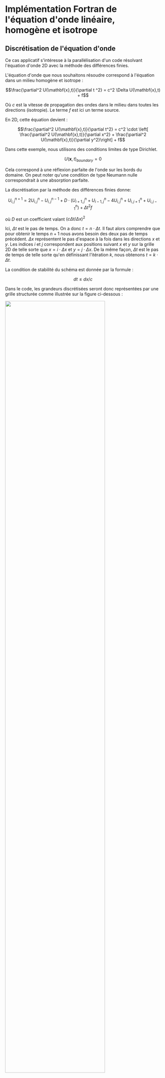 # Implémentation Fortran de l'équation d'onde linéaire, homogène et isotrope

## Discrétisation de l'équation d'onde

Ce cas applicatif s'intéresse à la parallélisation d'un code résolvant
l'équation d'onde 2D avec la méthode des différences finies.

L'équation d'onde que nous souhaitons résoudre correspond à l'équation dans un milieu homogène et isotrope :
```math
\frac{\partial^2 U(\mathbf{x},t)}{\partial t ^2} = c^2 \Delta U(\mathbf{x},t) + f
```
Où $`c`$ est la vitesse de propagation des ondes dans le milieu dans toutes les directions (isotropie).
Le terme $`f`$ est ici un terme source.

En 2D, cette équation devient :
```math
\frac{\partial^2 U(\mathbf{x},t)}{\partial t^2} = c^2 \cdot \left[ \frac{\partial^2 U(\mathbf{x},t)}{\partial x^2}  + \frac{\partial^2 U(\mathbf{x},t)}{\partial y^2}\right] + f
```

Dans cette exemple, nous utilisons des conditions limites de type Dirichlet.
```math
U(\mathbf{x},t)_{boundary} = 0
```
Cela correspond à une réflexion parfaite de l'onde sur les bords du domaine.
On peut noter qu'une condition de type Neumann nulle correspondrait à une absorption parfaite.

La discrétisation par la méthode des différences finies donne:
```math
U^{n+1}_{i,j} = 2 U^{n}_{i,j} - U^{n-1}_{i,j} + D  \cdot \left( U^{n}_{i+1,j} + U^{n}_{i-1,j} - 4 U^{n}_{i,j} + U^{n}_{i,j+1} + U^{n}_{i,j-1}  \right) + \Delta t ^2 f
```
où $`D`$ est un coefficient valant $`\left( c \Delta t / \Delta x \right)^2`$

Ici, $`\Delta t`$ est le pas de temps. On a donc $`t = n \cdot \Delta t `$. Il faut alors comprendre que pour obtenir le temps $`n+1`$
nous avons besoin des deux pas de temps précédent.
$`\Delta x`$ représentent le pas d'espace à la fois dans les directions $`x`$ et $`y`$.
Les indices $`i`$ et $`j`$ correspondent aux positions suivant $`x`$ et $`y`$
sur la grille 2D de telle sorte que $`x = i \cdot \Delta x`$ et $`y = j \cdot \Delta x`$.
De la même façon, $`\Delta t`$ est le pas de temps de telle sorte qu'en
définissant l'itération $`k`$, nous obtenons $`t = k \cdot \Delta t`$.

La condition de stabilité du schéma est donnée par la formule :
```math
dt \leq dx / c
```

Dans le code, les grandeurs discrétisées seront donc représentées par une grille structurée comme illustrée
sur la figure ci-dessous :

<img src="../../../support/materiel/discretization_wave_equation.png" width="80%"/>

On remarque qu'obtenir la valeur de $`U^{n+1}_{i,j}`$ ne fait qu'appel qu'à des noeuds proches.
Ce type de problème se nomme problème de *stencil*.
Ils représentent une classe d’algorithme où les éléments
d’un tableau sont mis à jour à partir d’un motif local faisant appel aux points
adjacents.
C'est d'ailleurs un sujet d'étude pour obtenir les algorithmes les plus performants en informatique.
Il s'agit aussi d'un problème dit à dépendance local.
Il est de ce fait très facile à paralléliser.
En tout cas plus facile que les problèmes globaux.

## Description du répertoire

Ce programme écrit en Fortran se compose de plusieurs fichiers :
- main.F90: fichier principal contenant la structure du programme avec son initialisation et la boucle en temps
- parameters.F90 : fichier contenant tous les paramètres (variables)
- physics.F90 : fichier contenant l'initialisation physique du domaine et le solveur physique
- diagnostics.F90 : fichier contenant les diagnostiques

## Installation des dépendances

Ce programme nécessite l'installation d'un compilateur Fortran 90.

Pour le TP, vous aurez besoin d'installer un compilateur équipé de OpenMP.
C'est normalement le cas de la plupart des compilateurs récents.

Vous aurez aussi besoin d'installer MPI.
Sur les postes de travail de l'université, MPI est déjà installé.
Pour l'installer sur vos ordinateurs personnels, utilisez les instructions dans le dossier [./documentation](../../documentation/mpi.md).

## Compilation et exécution du programme

Pour compiler ce programme, vous pouvez tout simplement utiliser le makefile dans le dossier des sources :
```bash
make
```

La compilation génère un fichier `executable`. Vous pouvez lancer le programme en faisant :
```bash
./executable
```

Certains arguments peuvent être donné en ligne de commande après l'exécutable :

```bash
./executable -Nxy 500 500 -dx 0.01 -Nt 4000 -diags 100
```

Les arguments possibles ont la signification suivante :
- `Nxy`: nombre de points sur la grille dans la direction x puis y
- `Nt`: nombre d'itérations temporelles
- `diags`: période en nombre d'itérations entre chaque sortie de diagnostique
- `dx`: pas d'espace en x et en y


## Consignes de TP

Dans ce TP, vous aurez à modifier un programme séquentiel pour le paralléliser à la fois via OpenMP et MPI.
C'est le sujet des sous-sections I à IV.
Vous serez ensuite amené à étudier les performances des versions parallèles.
Il s'agit de la section IV.
En plus de travailler dans un code de calcul, il vous est demandé d'écrire un rapport détaillant votre démarche.
Le TP est divisé en questions successives vous invitant soit à modifier le code soit à compléter votre rapport, parfois les deux.
Pour le rapport, vous êtes libre du format d'écriture (LateX, Word, LibreOffice...).

### I. Découverte du code séquentiel

La première partie de ce TP est la découverte du code dans sa version non parallèle.

**Fichier main.F90 :**

Ouvrez le fichier [main.F90](./sequential/main.F90) et commencez par explorer la structure du code.
La première partie de l'initialisation est la définition des paramètres de simulation du code :

```fortran
Nx                  = 500                 ! Nombre de points sur la grille dans la direction x
Ny                  = 500                 ! Nombre de points sur la grille dans la direction y
dx                  = 0.01                 ! Pas d'espace
C                   = 1.                  ! Vitesse du son
Amplitude           = 40                 ! Amplitude du terme source
omega               = 2*PI                  ! Fréquence de la perturbation
Nt                  = 4000                ! Nombre d'itérations temporelles
alpha               = 0.5                 ! Facteur sur le pas en temps calculé avec la CFL
print_period        = 500                ! Période de sortie à l'écran des itérations
diagnostic_period   = 100                 ! Période en nombre d'itération entre chaque sortie de fichier
```

C'est ici que l'on peut jouer avec les paramètres comme la discrétisation de la grille (`Nx` et `Ny`),
la taille de la grille (`Lx` et `Ly`), le nombre d'itération (`Nt`).
Les paramètres sont stockés dans le fichier [parameters.F90](./sequential/parameters.F90).
Laissez ce fichier de côté pour le moment.

La fonction `get_arguments` vous permet de passer certains arguments en ligne de commande au moment de l'exécution.

La deuxième partie de l'initialisation va allouer les tableaux et définir des paramètres internes pour la simulation par l'appel à la fonction `initialize_domain` définie dans le fichier [physics.F90](./sequential/physics.F90).
Nécessairement, cette partie utilise les paramètres fournis plus haut dans `main.F90`.
Laissez le fichier [physics.F90](./sequential/physics.F90) de côté pour le moment.

Après l'initialisation c'est la boucle en temps. Par étapes sont effectués :
- la résolution de l'équation d'onde pour le pas de temps suivant par l'appel à la fonction `update_domain`
- les conditions limites par l'appel à `update_boundaries`. Pour des conditions réfléchissantes, cet appel pourrait même ne pas être fait.
- l'affichage d'information dans le terminal via `print_timestep_information`
- la sortie de la grille sous forme de fichiers binaires via `output_grid`

Vous devez remarquer que nous calculons le temps passé dans chaque partie du code grâce à la fonction `cpu_time`.
Une fois la boucle en temps terminée, les *timers* sont traités et affichés dans le terminal.

**Fichier parameters.F90 :**

Ouvrez le fichier [parameters.F90](./sequential/parameters.F90).
Ce fichier contient le module Fortran `parameters` contenant lui l'ensemble des paramètres utilisés dans le code.
C'est ici que vous trouverez les paramètres physiques, la déclaration des grilles et les paramètres numériques.
C'est également ici que vous devrez ajouter de nouvelles variables si ces dernières ne sont pas locales aux subroutines.

**Fichier physics.F90 :**

Ouvrez le fichier [physics.F90](./sequential/physics.F90).
Ce fichier contient les subroutines pour la résolution de l'équation d'onde et les choses connexes :
- `initialize_domain` : Cette subroutine initialise la simulation à partir des paramètres d'entrée données
  par l'utilisateur dans [main.F90](./sequential/main.F90). C'est notamment ici que sont allouées les grilles.
  A la fin de cette fonction, un récapitulatif des principaux paramètres est affiché dans le terminal.
  C'est ici que l'on rajoutera l'initialisation de certains paramètres pour MPI notamment.
  Vous pourrez aussi rajouter des informations à afficher pour la recherche de bug par exemple.
- `update_domain` : C'est dans cette fonction que l'équation d'onde est résolue pour le pas de temps suivant.
- `update_boundaries` : mise à jour des conditions aux limites
- `finalise_domain` : pour désallouer les grilles à la fin de la simulation

**Fichier diagnostics.F90 :**

Ouvrez le fichier [diagnostics.F90](./sequential/diagnostics.F90).
Ce fichier contient les fonctions relatives à l'affichage dans le terminal ou la sortie des fichiers de grille :
- `print_timestep_information` :
- `compute_grid_integration` :
- `output_grid` :

**Question 1.1 - première exécution :** Maintenant que vous avez une vision globale du code. Compilez et exécutez-le avec
les paramètres par défaut.

**Question 1.2 :** L'exécution a généré des fichiers dans le dossier `diags`.

- a) Utilisez les scripts Python fournis dans le dossier [python](../python) pour visualiser les résultats (utilisez le [README](../python/README.md) pour plus d'information).

- b) Placez dans le rapport une figure 2D ou 3D à différentes itérations de simulation.

**Question 1.3 - compteur en temps :**

- a) Prenez le temps d'observer les compteurs de temps (ou *timers*) affichés en fin de simulation.

- b) Quelle partie du code prend le plus de temps ?

### II. Découverte de la machine de calcul

**Question 2.1 - Architecture de la machine parallèle:** Avant de travailler sur la parallélisation du code, il est important de regarder
les propriétés de la machine parallèle que vous allez utiliser.
Dans notre cas, nous utiliserons des ordinateurs de bureau équipé d'un seul processeur mais de plusieurs coeurs de calcul.

- a) La première chose à faire est de récupérer ces informations. Pour cela, vous pouvez utiliser la commande suivante :

```bash
cat /proc/cpuinfo
```

Cette commande vous donne toutes les informations qui concernent votre processeur.
La ligne `model name` vous permet de récupérer le nom commercial du processeur et de faire une recherche Internet par exemple.
La ligne `cpu cores` vous donne le nombre de coeurs.
Vous noterez que les mêmes informations sont affichées un certain nombre de fois, autant de fois qu'il y a de *threads* pour être exact.
Un *thread* au sens d'Intel est une sous unité de calcul du coeur.
Il y a en général 2 *threads* par coeur qui partagent les ressources mémoires du coeur (à la fois le cache L2 mais aussi la bande passante !).
Lorsque l'on désire utiliser les *threads* comme des unités de calcul, on parle d'*hyperthreading*.

- b) Récupérez le nom du modèle du processeur. Utilisez un moteur de recherche pour trouver la page associée sur le site Intel.

- c) Donnez le nombre de coeurs total et le nombre de *threads* de votre processeur.

- d) Donnez la taille du cache L3.

- e) Sous Gnome, un autre moyen d'avoir des informations sur votre processeur est d'utiliser l'utilitaire graphique `Moniteur système` qui se substitue à la commande `top`.
Combien de CPUs sont affichés ? A quoi correspondent-ils ?
Prenez une capture d'écran et mettez la dans votre rapport.

### III. OpenMP

Dans cette deuxième partie, nous allons paralléliser le programme d'équation d'onde en utilisant la bibliothèque OpenMP
fonctionnant par directives.

**Préparation :** Pour cette partie, faites une copie du dossier contenant le code fortran que vous allez appeler `sequentiel`.
On utilisera cette copie comme référence.
Faites maintenant une deuxième copie pour y placer les directives OpenMP et appelez-la `openmp`.
Dans la partie suivante du TP, il vous sera demandé de modifier les sources dans le dossier `openmp`.

**Question 3.1 - région parallèle :** En premier lieu placez dans [main.F90](./sequential/main.F90) la directive d'ouverture et de fermeture d'une région
parallèle en OpenMP (`omp parallel`).
Faites en sorte que le passage des paramètres soit partagé par défaut (`shared`) et prenez soin de définir en privé (`private`)
les quelques paramètres qui en ont besoin. Justifiez le choix de l'emplacement de la directive dans le code et
le choix des paramètres passés en `private`. Compilez avec OpenMP (sans exécuter) pour vérifier.

**Question 3.2 - temps :** Pour mesurer le temps, il va être nécessaire de remplacer les fonctions `call cpu_time(time)` par la fonction OpenMP
spécifique `time = omp_get_wtime()` (https://www.openmp.org/spec-html/5.0/openmpsu160.html) dans [main.F90](./sequential/main.F90).
Le paramètre `time` est un réel dans les deux cas représentant des secondes. Compilez avec OpenMP (sans exécuter) pour vérifier.

**Question 3.3 - parallélisation de la boucle :** Dans [physics.F90](./sequential/physics.F90), ajoutez la directive permettant de paralléliser
la boucle de résolution de l'équation d'onde. Demandez à ce que le *scheduler* soit décidé au *runtime*. Compilez avec OpenMP (sans exécuter) pour vérifier.

**Astuce** : vous pouvez rendre parallèle des opérations sur des tableaux en utilisant `!$OMP workshare` :
```
!$omp workshare
A(:) = B(:) + C(:)
!$omp end workshare
```
Ou tout simplement transformer ces opérations en boucle classique précédée de `!$omp do`.
`workshare` ne semble cependant pas accepter la clause `schedule(runtime)`.

**Question 3.4 - région séquentielle :** Dans [main.F90](./sequential/main.F90) et [physics.F90](./sequential/physics.F90), identifiez les régions qui
nécessitent d'être faites en séquentiel. Ajoutez les directives souhaitées dans chaque cas. Justifiez rapidement votre choix.
Compilez avec OpenMP (sans exécuter) pour vérifier.

**Questions 3.5 - exécution :** Exportez dans votre environnement les variables pour le nombre de *threads* OpenMP (`OMP_NUM_THREADS=4`) et
le type *scheduler* ainsi que le le nombre de *chunks*. Choisissez pour commencer `OMP_SCHEDULE="static"`. Exécutez le code.

**Questions 3.6 - visualisation des résultats :** Visualisez les fichiers de sortie pour vous assurer que les résultats sont identiques
avec la version séquentielle.

### IV. MPI

Dans cette troisième partie, nous allons paralléliser le programme d'équation d'onde en utilisant la méthode par passage de message et la bibliothèque MPI.

**Préparation :** Faites maintenant une copie du dossier `sequentiel` et appelez-le `mpi`.
Vous allez modifier les sources pour y introduire la parallélisation MPI dans ce dossier.

**Question 4.1 - makefile :** En premier lieu, il nous faut modifier le makefile pour pouvoir compiler avec MPI.
Pour cela ouvrez le fichier `makefile` et remplacer `gfortran` par `mpif90` en tant que compilateur fortran (`FC`).
Supprimez les *flags* faisant référence à OpenMP : `-fopenmp`.
L'entête du makefile devrait ressembler à ça :
```makefile
# Fortran compiler (MPI wrapper)
FC = mpif90
# Fortran compiler flags
FFLAGS=
# Libraries
LDFLAGS =
```
Il est tout à fait possible de compiler un code séquentiel avec le *wrappper* MPI puisqu'il s'agit simplement d'un *wrapper* faisant appel au compilateur `gfortran`.
Compilez le code en faisant `make` pour vous assurez qu'il n'y a pas d'erreur.

**Question 4.2 - Initialisation de MPI :** Nous allons commencer par préparer le programme à MPI.
Pour cela, commencez par inclure le header MPI dans le fichier [main.F90](./sequential/main.F90).
Notez qu'il faudra l'inclure dans chaque fichier où sera appelées des fonctions MPI.

Effectuez l'initialisation de MPI tout en récupérant le nombre de rang et le rang du processus en cours.
Vous devrez déclarer les nouveaux paramètres dans le fichier [parameters.F90](./sequential/parameters.F90).
Les variables très locales comme l'erreur MPI par exemple peuvent être déclarées localement.
Aidez-vous du premier exercice sur MPI si besoin `1_initialization`.
N'oubliez pas de finaliser MPI tout de suite à la fin du programme.

**Question 4.3 - Timers :** Avant de rentrer dans le coeur du sujet, nous allons préparer le calcul du temps avec MPI.

a) En premier lieu, nous allons remplacer tous les appels à la fonction `cpu_time` dans le [main.F90](./sequential/main.F90) par la fonction MPI `MPI_WTIME()` plus adaptée.

Chaque processus MPI va donc faire un calcul local du temps passé dans chaque partie. Les bilans temporels ne seront affichés que par un seul processus.
En revanche, nous allons faire quelques statistiques en affichant le temps minimal, moyen et maximal entre tous les processus pour chaque partie du code. Dans [parameters.F90](./sequential/parameters.F90), nous avons déjà déclaré les tableaux `minimum_timers`, `average_timers` et `maximum_timers` à cet effet.

b) Utiliserz les fonctions MPI adéquates pour calculer le temps minimaml, moyen et maximal entre chaque processus.
Il n'y a pas une solution unique à cet exercice (plusieurs méthodes MPI sont possibles).
Vous pouvez coder cette partie directement dans [main.F90](./sequential/main.F90) avant l'affichage des temps.

c) Demandez à ce que l'affichage des temps à la fin de [main.F90](./sequential/main.F90) ne soit fait que par le rang 0. Dans le cas contraire, votre affichage sera saturé par les sorties terminal de chaque processus.

d) Compilez le code et exécutez le en demandant qu'un processeur.
```bash
mpirun -np 1 ./executable
```
Vérifiez que les résultats sont ceux attendus.

**Question 4.4 - Topologie :** L'idée est de découper la grille discrétisée en sous-grilles de manière cartésienne
dans les deux directions x et y.
Chaque processus MPI devra s'occuper d'une sous-grille.
La première chose à faire est donc de créer la topologie cartésienne.

- a) Ajoutez les nouveaux paramètres MPI dans le fichier [parameters.F90](./sequential/parameters.F90) permettant de créer la topologie cartésienne.

- b) Faites en sorte que la fonction de lecture des arguments en ligne de commande puisse lire le nombre de rangs dans chaque dimension (lignes commentées)

- c) Ajoutez les fonctions MPI correspondantes permettant de créer la topologie cartésienne dans [main.F90](./sequential/main.F90).
Ces fonctions doivent être placées après la lecture des paramètres mais avant l'initialisation.

- d) Rajoutez une condition qui vérifie que le nombre de processus dans chaque direction est conforme avec le nombre total de processus donné par la commande `mpirun`.

Pour les points a) à c), vous pouvez utiliser l'exercice 6 `6_cartesian_com` pour vous aider ainsi que le cours.

- e) Compilez le code et exécutez-le en demandant qu'un seul processus pour vérifier qu'il n'y a pas d'erreur à ce stade.

**Question 4.5 - Création des paramètres physiques locaux :** Dans le programme séquentiel, les grilles `next_grid`, `curr_grid` et `prev_grid` étaient des tableaux représentant l'ensemble du domaine.
Ces grilles deviennent maintenant une représentation locale de la sous-grille de chaque domaine MPI.
Ce sont donc des sous-grilles indépendantes constituant des morceaux des grilles totales.

Dans les problèmes de stencil, la décomposition de la grille en sous-domaines
de manière naïve entraîne un problème pour les points aux bords.
Il est nécessaire de mettre en place dans un modèle de programmation par passage de message des cellules dîtes fantômes
afin de recevoir des sous-domaines voisins la portion de données nécessaire à la résolution du schéma numérique.
La décomposition MPI et les cellules fantômes sont illustrées par la figure ci-dessous :

![MPI decomposition pour l'équation d'onde](../../../support/materiel/mpi_decomposition_wave_equation.png)

Pour les noeuds qui sont aux bords des sous-domaines, il est nécessaire de communiquer les valeurs adjacentes situées sur les autres sous-domaines MPI pour résoudre le schéma numérique.
Au lieu de communiquer chaque valeur une par une, il est préférable de les communiquer par bloc et de les stocker dans ce qu'on appelle
des cellules fantômes.
Ces cellules forment un halo autour des sous-domaines.

Il va donc falloir les allouer mais la taille va cette fois dépendre du nombre de processus MPI.
Pour commencer, vous allez créer les paramètres locaux suivant :
- local_Nx, local_Ny : le nombre de noeuds dans chaque processus MPI.
- local_Lx, local_Ly : la tailles du sous-domaine associé à chaque processus MPI.
- local_x_min, local_y_min : la borne minimale en x et en y
- local_x_max, local_y_max : la borne maximale en x et en y

Pour cela :

- a) Déclarez ces paramètres dans [parameters.F90](./sequential/parameters.F90).
  
- b) Calculez leurs valeurs dans la fonction `initialize_domain` de [physics.F90](./sequential/physics.F90).

- c) Modifiez ensuite l'allocation des tableaux pour utiliser les paramètres locaux. Vous pouvez également faire afficher à l'écran une partie de ces paramètres pour contrôler leurs valeurs.

Faites-en sorte que seulement le rang 0 puisse afficher à l'écran les informations à l'écran (pour débuguer votre programme, rien ne vous empêche
d'utiliser la fonction `print` depuis n'importe quel rang).

- d) Mettez à jour le calcul des conditions initiales

- e) Compilez et exécutez le code avec un processeur pour contrôler qu'il n'y a pas d'erreur à ce stade.

**Question 4.6 - Calcul du pas de temps suivant :** Nous allons maintenant mettre à jour la subroutine permettant de calculer le pas de temps suivant `update_domain` dans [physics.F90](./sequential/physics.F90).

- a) Mettez à jour les bornes des boucles sur les éléments de grille en utilisant les paramètres locaux.

- b) Compilez et exécutez le code avec un processeur pour contrôler qu'il n'y a pas d'erreur à ce stade.

**Question 4.7 - Echange des cellules fantômes :** Cette partie est l'une des plus délicates. Il s'agit maintenant de communiquer les informations qui viendront mettre à jour les cellules fantômes avant de calculer la grille au pas de temps suivant.

Pour cela, nous allons travailler directement dans la boucle en temps.
Vous allez implémenter en utilisant le type de communication MPI adéquate les échanges de données vers les cellules fantômes juste avant de mettre à jour le domaine.
Faites bien attention à communiquer dans chaque direction de l'espace (`-x`, `+x`, `-y`, `+y`).
Rajouter de nouveaux *timers* autour de ces communications et faites les apparaître dans les détails de la boucle en temps à la fin de [main.F90](./sequential/main.F90).

Compilez et exécutez le code avec un processeur pour contrôler qu'il n'y a pas d'erreur à ce stade.

**Question 4.8 - Affichage des pas de temps :** Dans le fichier [diagnostics.F90](./sequential/diagnostics.F90), la fonction `print_timestep_information` permet d'afficher
le pas de temps en cours et l'intégration de la grille à ce pas de temps.
En parallèle, le calcul de l'intégration de la grille doit d'abord se faire localement puis une communication doit être faite pour sommer les contributions
de chaque processus.

- a) Rajoutez la communication MPI adéquate permettant de sommer les intégrations locales dans `compute_grid_integration`. Rajoutez des paramètres si besoin.

- b) Dans `print_timestep_information`, faites-en sorte que seul le processus 0 puisse afficher dans le terminal.

**Question 4.9 - Diagnostiques :** La dernière partie qu'il faut adapter sont les sorties de fichiers. En effet, pour le moment la sortie de fichier se fait par chaque processeur mais chaque processeur ne possède pas la même portion de grille. Il existe plusieurs façons de gérer les sorties en calcul parallèle. Certaines sont plus efficaces que d'autres.

Ici, nous allons adopter l'écriture de toute la grille par le seul processus 0. Cela signifie qu'il va falloir que tous les processus communiquent au processeur 0
leur morceau de la grille globale. Le processus 0 reconstitue l'intégralité de la grille avant de l'écrire sur le disque comme en séquentiel.

- a) Dans [diagnostics.F90](./sequential/diagnostics.F90), mettez en place un algorithme dans la fonction `output_grid` pour effectuer le rapatriement des grilles locales des autres processus vers le processus 0 dans une grille globale qui sera écrite sur le disque.

- b) Expliquez maintenant les raisons qui font que cette façon de faire n'est pas très efficace.

En pratique, les sorties de fichiers sont très rarement faites de cette façon. Si cela ne pose pas de gros problème sur un socket, la méthode n'est plus du tout efficace sur un calculateur. Il existe dans MPI des fonctions permettant d'écrire des fichiers en parallèle (MPI-IO). Le fonctionnement de cette partie de MPI n'est pas au programme de ce cours. Il existe ensuite des bibliothèques d'IO qui intègre MPI ou une autre solution d'écriture parallèle et simplifie son fonctionnement tout en fournissant des structures de données adaptées (HDF5, ADIOS, NETCDF). Ces bibliothèques sont très courantes dans le monde du HPC.

**Question 4.10 - première exécution en parallèle :** A ce stade, votre code est maintenant prêt pour une exécution en parallèle.

- a) Compilez le code et exécutez-le en parallèle avec plusieurs processus.

- b) Contrôlez le résultat en ouvrant les fichiers de sortie grâce aux scripts Python (si votre code est bien conçu, il n'y a aucune modification à apporter aux scripts Python).

Allez voir la [page sur la visualisation](../python/README.md) pour plus d'information.

**Attention** : Lorsque vous exécutez votre code, ne faites rien tourner d'autre à côté.
Cela risquerait de ralentir votre exécution et de perturber votre exécution.

### V. Analyse de la performance

Dans cette dernière partie, nous allons analyser la performance de nos applications parallèles.

**Question 5.1 - Scalabilité faible** : Vous allez utiliser le code pour effectuer des tests de scalabilité faible.
Pour cela, vous allez faire plusieurs *runs* en augmentant successivement le nombre de processus tout en gardant la même taille de sous-domaine par rang (la surface totale du domaine va donc augmenter proportionnellement au nombre de processus).

- a) Choisissez d'abord un *scheduler* que vous allez conserver dans cette étude. Spécifiez lequel vous avez choisi dans votre rapport avec la taille de *chunk*. N'oubliez pas de le spécifier en entrant la ligne de commande `export OMP_SCHEDULE...`.

**Quelques conseils** : pendant vos tests, il est nécessaire de laisser le maximum de ressource à votre code.
Cela veut dire avoir le minimum de programmes ouverts.
Si vous utilisez votre navigateur alors il est nécessaire d'avoir le minimum d'onglets ouverts et d'éviter les sites internet bourrés de scripts (FaceBook par exemple...).
Sans cela, vous risquez de dégrader vos résultats.
Cela sera d'autant plus visible que le nombre de *threads* que vous utiliserez sera grand.

- b) Vous allez d'abord effectuer cette étude avec le code OpenMP. Faites évoluer le nombre de *threads* de 1 à 12 en utilisant une grille locale de 300x300 points :
```bash
export OMP_NUM_THREADS=1 ; ./executable -Nxy 300 300 -Nt 4000 -diags 5000
export OMP_NUM_THREADS=2 ; ./executable -Nxy 300 600 -Nt 4000 -diags 5000
export OMP_NUM_THREADS=3 ; ./executable -Nxy 300 900 -Nt 4000 -diags 5000
export OMP_NUM_THREADS=4 ; ./executable -Nxy 300 1200 -Nt 4000 -diags 5000
export OMP_NUM_THREADS=5 ; ./executable -Nxy 300 1500 -Nt 4000 -diags 5000
export OMP_NUM_THREADS=6 ; ./executable -Nxy 300 1800 -Nt 4000 -diags 5000
export OMP_NUM_THREADS=8 ; ./executable -Nxy 300 2400 -Nt 4000 -diags 5000
export OMP_NUM_THREADS=12 ; ./executable -Nxy 300 3600 -Nt 4000 -diags 5000
```
Notez les temps que vous obtenez dans chaque cas.
Il est recommandé de ne pas se contenter d'une valeur mais de faire la moyenne de plusieurs valeurs pour prendre en compte les fluctuations en temps.

- c) Calculez pour un processus l'espace mémoire approximatif en Mo occupé par les 3 grilles utilisées pour la résolution de l'équation d'onde.
A partir de combien de processus atteint-on la taille du cache L3 ?

- d) D'après vous, pourquoi est-il préférable de faire évoluer le nombre de points dans la direction `y` plutôt que dans la direction `x` ?
En serait-il de même dans un autre langage que Fortran ?

- e) Grâce à la méthode de votre choix (Python, Matlab, Excel...), tracez sur une courbe **le temps** total passé dans le programme OpenMP en fonction du nombre de processus.
Mettez votre courbe dans le rapport.

**Aide** : pour vous aider, vous trouverez des scripts Python préconçus et à remplir pour tracer ces courbes dans le dossier [python](../python/).

- f) Tracez maintenant grâce aux mêmes données, la courbe d'efficacité de passage à l'échelle pour le code OpenMP.
Mettez votre courbe dans le rapport.

- g) Vous allez maintenant effectuer la même chose pour le programme parallèle MPI.
```bash
mpirun -np 1 ./executable -Nxy 300 300 -ranksxy 1 1 -Nt 4000 -diags 5000
mpirun -np 2 ./executable -Nxy 300 600 -ranksxy 1 2 -Nt 4000 -diags 5000
mpirun -np 3 ./executable -Nxy 300 900 -ranksxy 1 3 -Nt 4000 -diags 5000
mpirun -np 4 ./executable -Nxy 300 1200 -ranksxy 1 4 -Nt 4000 -diags 5000
mpirun -np 5 ./executable -Nxy 300 1500 -ranksxy 1 5 -Nt 4000 -diags 5000
mpirun -np 6 ./executable -Nxy 300 1800 -ranksxy 1 6 -Nt 4000 -diags 5000
mpirun -np 8 ./executable -Nxy 300 2400 -ranksxy 1 8 -Nt 4000 -diags 5000
mpirun -np 12 ./executable -Nxy 300 3600 -ranksxy 1 12 -Nt 4000 -diags 5000
```
Gardez dans chaque cas le temps moyen total, le temps moyen dans l'équation d'onde et le temps moyen dans les cellules fantômes (effectuez des moyennes sur plusieurs *runs*).
Pour un même *run*, explicitez dans le rapport quelles fluctuations entre le temps min, moyen et max vous observez pour le temps total et le temps passé dans les cellules fantômes, à savoir les échanges MPI.
Expliquez pourquoi ce qui est observé pour les échanges MPI ne se retrouve pas dans le temps total.

- h) Tracez une courbe de temps faisant apparaître le temps total passé dans le programme, le temps passé dans la résolution de l'équation d'onde (ce qui représente le coeur de calcul du programme) et le temps passé dans la gestion des cellules fantômes (ce qui représente le temps dans les échanges MPI) en fonction du nombre de processus.

- i) Tracez maintenant grâce aux mêmes données, la courbe d'efficacité de passage à l'échelle faible (*weak scaling*) pour le code MPI.
Faites apparaître la courbe de scalabilité parfaite.
Mettez votre courbe dans le rapport.

- j) Comparez les résultats en temps obtenus entre le programme OpenMP et le programme MPI.

- k) A partir de combien de processus environ observe-t-on une cassure dans la courbe de passage à l'échelle dans les deux cas ? Cela s'explique par la combinaison de deux facteurs. Explicitez ces deux raisons.

- l) Tracer la part du temps passé dans MPI et dans l'équation d'onde par rapport au temps total en fonction du nombre de processus.
Décrivez et expliquez comment évolue la part MPI en fonction du nombre de processus (tenez compte des grandes tendances).

- m) A partir de quand peut-on dire qu'augmenter le nombre de processus n'est plus intéressant pour accélérer notre programme (dit d'une autre façon, à partir de quand notre programme n'est plus scalable) ?

**Question 5.2 - Scalabilité forte** : Vous allez maintenant étudier la scalabilité forte.
Pour cela, vous allez faire plusieurs *runs* en augmentant successivement le nombre de processus tout en gardant constante la taille du domaine.
Vous commencerez d'abord par le programme OpenMP avant de passer sur le programme MPI.

- a) Choisissez d'abord un *scheduler* que vous allez conserver dans cette étude. Spécifiez lequel vous avez choisi dans votre rapport avec la taille de *chunk*. N'oubliez pas de le spécifier en entrant la ligne de commande `export OMP_SCHEDULE...`.

- b) Vous allez d'abord effectuer cette étude avec le code OpenMP. Faites évoluer le nombre de *threads* de 1 à 12 en utilisant une grille globale de 300x1500 points :
```bash
export OMP_NUM_THREADS=1 ; ./executable -Nxy 300 1500 -Nt 4000 -diags 5000
export OMP_NUM_THREADS=2 ; ./executable -Nxy 300 1500 -Nt 4000 -diags 5000
export OMP_NUM_THREADS=3 ; ./executable -Nxy 300 1500 -Nt 4000 -diags 5000
export OMP_NUM_THREADS=4 ; ./executable -Nxy 300 1500 -Nt 4000 -diags 5000
export OMP_NUM_THREADS=5 ; ./executable -Nxy 300 1500 -Nt 4000 -diags 5000
export OMP_NUM_THREADS=6 ; ./executable -Nxy 300 1500 -Nt 4000 -diags 5000
export OMP_NUM_THREADS=10 ; ./executable -Nxy 300 1500 -Nt 4000 -diags 5000
export OMP_NUM_THREADS=12 ; ./executable -Nxy 300 1500 -Nt 4000 -diags 5000
```
Notez les temps que vous obtenez dans chaque cas (en moyennant sur plusieurs *runs*).
Quel est l'intérêt ici d'utiliser une grille globale de 300x1500 points ?

- c) Tracez sur une courbe l'évolution du temps total en fonction du nombre de processus pour le programme OpenMP.

- d) Tracez maintenant la courbe de scalabilité forte pour le programme OpenMP à partir des données précédentes.

- e) Vous allez maintenant effectuer la même chose pour le programme parallèle MPI.
```bash
mpirun -np 1 ./executable -Nxy 300 1500 -ranksxy 1 1 -Nt 4000 -diags 5000
mpirun -np 2 ./executable -Nxy 300 1500 -ranksxy 1 2 -Nt 4000 -diags 5000
mpirun -np 3 ./executable -Nxy 300 1500 -ranksxy 1 3 -Nt 4000 -diags 5000
mpirun -np 4 ./executable -Nxy 300 1500 -ranksxy 1 4 -Nt 4000 -diags 5000
mpirun -np 5 ./executable -Nxy 300 1500 -ranksxy 1 5 -Nt 4000 -diags 5000
mpirun -np 6 ./executable -Nxy 300 1500 -ranksxy 1 6 -Nt 4000 -diags 5000
mpirun -np 10 ./executable -Nxy 300 1500 -ranksxy 1 10 -Nt 4000 -diags 5000
mpirun -np 12 ./executable -Nxy 300 1500 -ranksxy 1 12 -Nt 4000 -diags 5000
```
Gardez dans chaque cas le temps moyen total, le temps moyen dans l'équation d'onde et le temps moyen dans les cellules fantômes (effectuez des moyennes sur plusieurs *runs*).

- f) Tracez une courbe de temps faisant apparaître le temps total passé dans le programme, le temps passé dans la résolution de l'équation d'onde (ce qui représente le coeur de calcul du programme) et le temps passé dans la gestion des cellules fantômes (ce qui représente le temps dans les échanges MPI) en fonction du nombre de processus.
Mettez votre courbe dans le rapport.

- g) Tracez maintenant grâce aux mêmes données, la courbe d'efficacité de passage à l'échelle forte (*strong scaling*) pour le code MPI.
Faites apparaître la courbe de scalabilité parfaite.
Mettez votre courbe dans le rapport.

- h) Comparez les temps obtenus avec le code OpenMP et le code MPI.
Pour quelle raison passé approximativement 6 processus, le temps de calcul n'évolue plus avec le nombre de processus alors que la taille de grille continue de diminuer ?

- i) Tracez la part du temps passé dans MPI et dans l'équation d'onde sur le temps total.
Mettez votre courbe dans le rapport.
Expliquez pourquoi la part du temps passé dans MPI augmente brutalement passé 6 processus.

- j) A partir de combien de processus pour la version OpenMP et MPI peut-on dire que notre programme n'est plus scalable ?

**Question 5.3 - Axe d'amélioration** : Voyez-vous un axe d'amélioration pour accélérer le programme MPI ?
